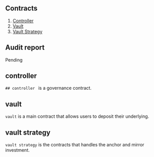 ## Contracts

1. [Controller](#controller)
2. [Vault](#vault)
3. [Vault Strategy](#vault-strategy)

## Audit report

Pending

## controller

`## controller
` is a governance contract.

## vault

`vault` is a main contract that allows users to deposit their underlying.

## vault strategy

`vault strategy` is the contracts that handles the anchor and mirror investment.
